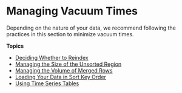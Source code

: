 # Managing Vacuum Times<a name="vacuum-managing-vacuum-times"></a>

Depending on the nature of your data, we recommend following the practices in this section to minimize vacuum times\.

**Topics**
+ [Deciding Whether to Reindex](r_vacuum-decide-whether-to-reindex.md)
+ [Managing the Size of the Unsorted Region](r_vacuum_diskspacereqs.md)
+ [Managing the Volume of Merged Rows](vacuum-managing-volume-of-unmerged-rows.md)
+ [Loading Your Data in Sort Key Order](vacuum-load-in-sort-key-order.md)
+ [Using Time Series Tables](vacuum-time-series-tables.md)
